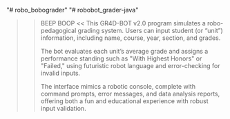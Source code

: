 "# robo_bobograder" 
"# robobot_grader-java" 

>> BEEP BOOP << 
This GR4D-BOT v2.0 program simulates a robo-pedagogical grading system. Users can 
input student (or “unit”) information, including name, course, year, section, and 
grades.
>>
>> The bot evaluates each unit’s average grade and assigns a performance 
standing such as "With Highest Honors" or "Failed," using futuristic robot language 
and error-checking for invalid inputs.
>>
>> The interface mimics a robotic console, 
complete with command prompts, error messages, and data analysis reports, 
offering both a fun and educational experience with robust input validation.
